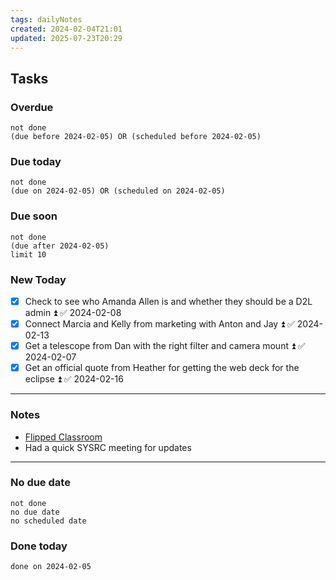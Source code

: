 ```yaml
---
tags: dailyNotes
created: 2024-02-04T21:01
updated: 2025-07-23T20:29
---
```

## Tasks
### Overdue
```tasks
not done
(due before 2024-02-05) OR (scheduled before 2024-02-05)
```

### Due today
```tasks
not done
(due on 2024-02-05) OR (scheduled on 2024-02-05)
```

### Due soon
```tasks
not done
(due after 2024-02-05)
limit 10
```

### New Today
- [x] Check to see who Amanda Allen is and whether they should be a D2L admin ⏫ ✅ 2024-02-08
- [x] Connect Marcia and Kelly from marketing with Anton and Jay ⏫ ✅ 2024-02-13
- [x] Get a telescope from Dan with the right filter and camera mount ⏫ ✅ 2024-02-07
- [x] Get an official quote from Heather for getting the web deck for the eclipse ⏫ ✅ 2024-02-16
----
### Notes
- [Flipped Classroom](../Flipped%20Classroom.md)
- Had a quick SYSRC meeting for updates
----
### No due date
```tasks
not done
no due date
no scheduled date
```

### Done today
```tasks
done on 2024-02-05
```
